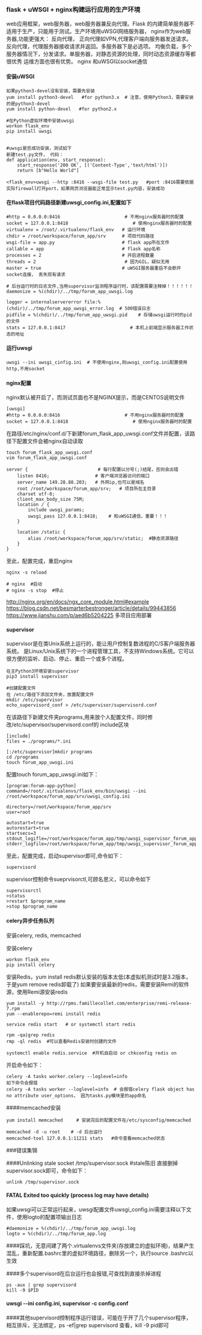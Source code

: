 ### flask + uWSGI + nginx构建运行应用的生产环境
web应用框架，web服务器，web服务器兼反向代理。Flask 的内建简单服务器不适用于生产，只能用于测试。生产环境用uWSGI网络服务器，
nginx作为web服务器,功能更强大：
反向代理， 正向代理如VPN,代理客户端向服务器发送请求。反向代理，代理服务器接收请求并返回。多服务器下是必选项。
均衡负载，多个服务器情况下，分发请求。单服务器，对静态资源的处理，同时动态资源缓存等都很优秀
运维方面也很有优势。
nginx 和uWSGI以socket通信

#### 安装uWSGI
```
如果python3-devel没有安装，需要先安装
yum install python3-devel   #for python3.x  # 注意，使用Python3，需要安装的是python3-devel
yum install python-devel   #for python2.x  

#在Python虚拟环境中安装uwsgi
workon flask_env
pip install uwsgi


#uwsgi是否成功安装，测试如下
新建test.py文件， 代码：
def application(env, start_response):
    start_response('200 OK', [('Content-Type','text/html')])
    return [b"Hello World"]
    
<flask_env>uwsgi --http :8416 --wsgi-file test.py   #port :8416需要依据实际firewall打开port，如果网页浏览器能正常显示test.py内容，安装成功    
```

#### 在flask项目代码路径新建uwsgi_config.ini,配置如下
```
#http = 0.0.0.0:8416                        # 不用nginx服务器时的配置
socket = 127.0.0.1:8418                        # 使用nginx服务器时的配置
virtualenv = /root/.virtualenv/flask_env   # 运行环境
chdir = /root/workspace/forum_app/srv      # 项目代码路径
wsgi-file = app.py                         # flask app所在文件
callable = app                             # flask app名称
processes = 2                              # 开启进程数量
threads = 2                                 # 因为GIL，疑似无用
master = true                              # uWSGI服务器重启不会断开socket连接， 丢失现有请求

# 后台运行时的日志文件,当用supervisor监测程序运行时，该配置需要注释掉！！！！！！
daemonize = %(chdir)/../tmp/forum_app_uwsgi.log  

logger = internalservererror file:%(chdir)/../tmp/forum_app_uwsgi_error.log  # 500错误日志
pidfile = %(chdir)/../tmp/forum_app_uwsgi.pid    # 存储uwsgi运行时的pid的文件
stats = 127.0.0.1:8417                        # 本机上前端显示服务器工作状态的地址
```

#### 运行uwsgi
```
uwsgi --ini uwsgi_cinfig.ini  # 不使用nginx,则uwsgi_config.ini配置使用http,不用socket 
```
#### 

#### nginx配置
nginx默认被开启了，而测试页面也不是NGINX提示，而是CENTOS说明文件
```
[uwsgi]
#http = 0.0.0.0:8416                        # 不用nginx服务器时的配置
socket = 127.0.0.1:8418                        # 使用nginx服务器时的配置
```
在路径/etc/nginx/conf.d/下新建forum_flask_app_uwsgi.conf文件并配置，该路径下配置文件会被nginx自动读取
```
touch forum_flask_app_uwsgi.conf
vim forum_flask_app_uwsgi.conf

server {                          # 每行配置以分号(;)结尾，否则会出错
    listen 8416;                 # 客户端浏览器访问的端口
    server_name 149.28.88.203;   # 外网ip,也可以是域名
    root /root/workspace/forum_app/srv;   # 项目所在主目录
    charset utf-8;
    client_max_body_size 75M;
    location / {
        include uwsgi_params;
        uwsgi_pass 127.0.0.1:8418;    # 和uWSGI通信，重要！！！
    }
    
    location /static {                                    
        alias /root/workspace/forum_app/srv/static;  #静态资源路径
    }
}
```

至此，配置完成，重启nginx
```
nginx -s reload

# nginx  #启动
# nginx -s stop  #停止
```

http://nginx.org/en/docs/ngx_core_module.html#example
https://blog.csdn.net/besmarterbestronger/article/details/99443856
https://www.jianshu.com/p/aed6b5204225  多项目应用部署


#### supervisor
supervisor是在类Unix系统上运行的，能让用户控制复数进程的C/S客户端服务器系统。
是Linux/Unix系统下的一个进程管理工具，不支持Windows系统。它可以很方便的监听、启动、停止、重启一个或多个进程。
```
在主Python3环境安装supervisor
pip3 install supervisor

#创建配置文件
在 /etc/路径下添加文件夹，放置配置文件
mkdir /etc/supervisor
echo_supervisord_conf > /etc/supervisor/supervisord.conf
```
在该路径下新建文件夹programs,用来放个人配置文件，同时修改/etc/supervisor/supervisord.conf的	include区块
```
[include]
files = ./programs/*.ini
```
```
[:/etc/supervisor]mkdir programs
cd /programs
touch forum_app_uwsgi.ini
```
配置touch forum_app_uwsgi.ini如下：
```
[program:forum-app-python]
command=/root/.virtualenvs/flask_env/bin/uwsgi --ini /root/workspace/forum_app/srv/uwsgi_config.ini

directory=/root/workspace/forum_app/srv
user=root

autostart=true
autorestart=true
startsecs=3
stdout_logifle=/root/workspace/forum_app/tmp/uwsgi_supervisor_forum_app.log
stderr_logfile=/root/workspace/forum_app/tmp/uwsgi_supervisor_forum_app.err
```

至此，配置完成，启动supervisor即可,命令如下：
```
supervisord
```
supervisor控制命令sueprvisorctl,可顾名思义，可以命令如下
```
supervisorctl
>status
>restart $program_name
>stop $program_name
```

#### celery异步任务队列
安装celery, redis, memcached

安装celery
```
workon flask_env
pip install celery
```
安装Redis，yum install redis默认安装的版本太低(本虚拟机测试时是3.2版本，于是yum remove redis卸载了)
如果要安装最新的redis，需要安装Remi的软件源，使用Remi源安装redis
```
yum install -y http://rpms.famillecollet.com/enterprise/remi-release-7.rpm
yum --enablerepo=remi install redis

service redis start   # or systemctl start redis

rpm -qa|grep redis
rmp -ql redis  #可以查看Redis安装时创建的文件

systemctl enable redis.service  #开机自启动 or chkconfig redis on
```

开启命令如下：
```
celery -A tasks worker.celery --loglevel=info
如下命令会报错
celery -A tasks worker --loglevel=info  # 会报错celery flask object has no attribute user_options， 因为tasks.py模块里的app命名
```
####memcached安装
```
yum install memcached     # 安装完后的配置文件在/etc/sysconfig/memcached

memcached -d -u root    # -d 后台运行
memcached-tool 127.0.0.1:11211 stats   #命令查看memcached状态
```




###错误集锦

####Unlinking stale socket /tmp/supervisor.sock   #stale陈旧
直接删掉supervisor.sock即可，命令如下：
```
unlink /tmp/supervisor.sock
```

#### FATAL Exited too quickly (process log may have details) 
如果uwsgi可以正常运行起来，uwsgi配置文件uwsgi_config.ini需要注释以下文件，使用logto的配置项输出日志
```
#daemonize = %(chdir)/../tmp/forum_app_uwsgi.log  
logto = %(chdir)/../tmp/forum_app.log
```

####踩坑，无意间建了两个.virtualenvs文件夹(存放建立的虚拟环境)，结果产生混乱，重新配置.bashrc里的虚拟环境路径，删除另一个，执行source .bashrc以生效

####多个supervisord在后台运行也会报错,可查找到直接杀掉进程
```
ps -aux | grep supervisord
kill -9 $PID
```

#### uwsgi --ini config.ini, supervisor -c config.conf

####其他supervisord控制程序运行错误，可能在于开了几个supervisor程序，相互排斥，无法绑定，ps -ef|grep supervisord 查看，kill -9 pid即可



